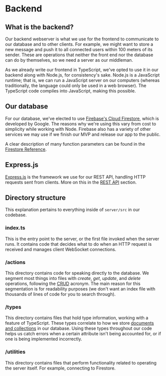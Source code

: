 # Backend

## What is the backend?

Our backend webserver is what we use for the frontend to communicate to our database and to other clients. For example, we might want to store a new message and push it to all connected users within 100 meters of its sender. These are operations that neither the front end nor the database can do by themselves, so we need a server as our middleman.

As we already write our frontend in TypeScript, we've opted to use it in our backend along with Node.js, for consistency's sake. Node.js is a JavaScript runtime; that is, we can run a JavaScript server on our computers (whereas traditionally, the language could only be used in a web browser). The TypeScript code compiles into JavaScript, making this possible.

## Our database

For our database, we've elected to use [Firebase's Cloud Firestore](https://firebase.google.com/products/firestore), which is developed by Google. The reasons why we're using this vary from cost to simplicity while working with Node. Firebase also has a variety of other services we may use if we finish our MVP and release our app to the public.

A clear description of many function parameters can be found in the [Firestore Reference](https://firebase.google.com/docs/reference/js/firestore_.md#@firebase/Firestore).

## Express.js

[Express.js](https://expressjs.com/) is the framework we use for our REST API, handling HTTP requests sent from clients. More on this in the [REST API](./backend-restapi.md) section.

## Directory structure

This explanation pertains to everything inside of `server/src` in our codebase.

### index.ts

This is the entry point to the server, or the first file invoked when the server runs. It contains code that decides what to do when an HTTP request is received and manages client WebSocket connections.

### /actions

This directory contains code for speaking directly to the database. We segment most things into files with *create*, *get*, *update*, and *delete* operations, following the [CRUD](https://en.wikipedia.org/wiki/Create%2C_read%2C_update_and_delete) acronym. The main reason for this segmentation is for readability purposes (we don't want an index file with thousands of lines of code for you to search through).

### /types

This directory contains files that hold type information, working with a feature of TypeScript. These types correlate to how we store [documents and collections](https://firebase.google.com/docs/firestore/data-model) in our database. Using these types throughout our code helps us catch errors when a certain attribute isn't being accounted for, or if one is being implemented incorrectly.

### /utilities

This directory contains files that perform functionality related to operating the server itself. For example, connecting to Firestore.
